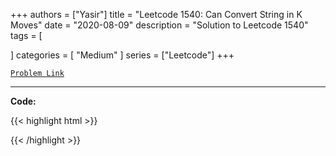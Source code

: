 
+++
authors = ["Yasir"]
title = "Leetcode 1540: Can Convert String in K Moves"
date = "2020-08-09"
description = "Solution to Leetcode 1540"
tags = [
    
]
categories = [
    "Medium"
]
series = ["Leetcode"]
+++



[`Problem Link`](https://leetcode.com/problems/can-convert-string-in-k-moves/description/)

---

**Code:**

{{< highlight html >}}

{{< /highlight >}}

